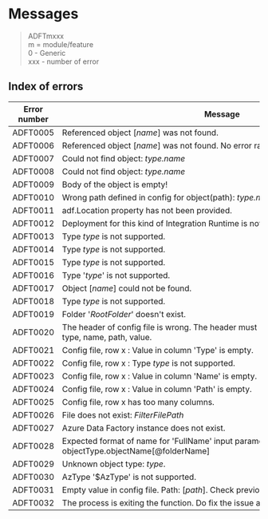 # Messages 

> ADFTmxxx  
m = module/feature  
0 - Generic  
xxx - number of error


## Index of errors

Error number | Message
-- | --
ADFT0005 | Referenced object [*name*] was not found.
ADFT0006 | Referenced object [*name*] was not found. No error raised as user wanted to carry on.
ADFT0007 | Could not find object: *type.name*
ADFT0008 | Could not find object: *type.name*
ADFT0009 | Body of the object is empty!
ADFT0010 | Wrong path defined in config for object(path): *type.name*(*properties.path*)"
ADFT0011 | adf.Location property has not been provided.
ADFT0012 | Deployment for this kind of Integration Runtime is not supported yet.
ADFT0013 | Type *type* is not supported.
ADFT0014 | Type *type* is not supported.
ADFT0015 | Type *type* is not supported.
ADFT0016 | Type '*type*' is not supported.
ADFT0017 | Object [*name*] could not be found.
ADFT0018 | Type *type* is not supported.
ADFT0019 | Folder '*RootFolder*' doesn't exist.
ADFT0020 | The header of config file is wrong. The header must have only 4 columns named: type, name, path, value.
ADFT0021 | Config file, row x : Value in column 'Type' is empty.
ADFT0022 | Config file, row x : Type *type* is not supported.
ADFT0023 | Config file, row x : Value in column 'Name' is empty.
ADFT0024 | Config file, row x : Value in column 'Path' is empty.
ADFT0025 | Config file, row x has too many columns.
ADFT0026 | File does not exist: *FilterFilePath*
ADFT0027 | Azure Data Factory instance does not exist.
ADFT0028 | Expected format of name for 'FullName' input parameter is: objectType.objectName[@folderName]
ADFT0029 | Unknown object type: *type*.
ADFT0030 | AzType '$AzType' is not supported.
ADFT0031 | Empty value in config file. Path: [*path*]. Check previous warnings.
ADFT0032 | The process is exiting the function. Do fix the issue and run again.